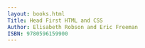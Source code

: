 ```yaml
---
layout: books.html
Title: Head First HTML and CSS
Author: Elisabeth Robson and Eric Freeman
ISBN: 9780596159900
---
```


